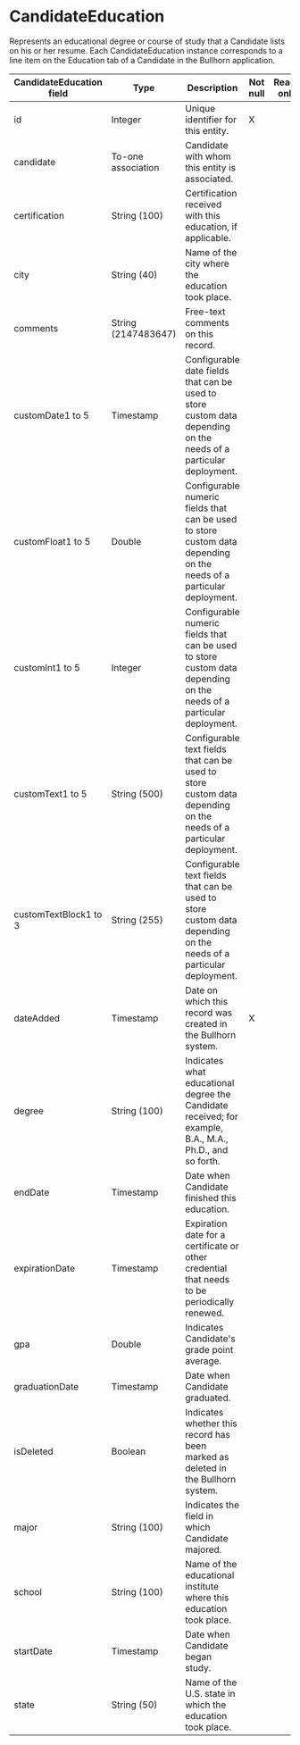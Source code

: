 
# CandidateEducation

Represents an educational degree or course of study that a Candidate lists on his or her resume. Each CandidateEducation instance corresponds to a line item on the Education tab of a Candidate in the Bullhorn application.

| **CandidateEducation field** | **Type** | **Description** | **Not null** | **Read-only** |
| --- | --- | --- | --- | --- |
| id | Integer | Unique identifier for this entity. | X | |
| candidate | To-one association | Candidate with whom this entity is associated. | | |
| certification | String (100) | Certification received with this education, if applicable. | | |
| city | String (40) | Name of the city where the education took place. | | |
| comments | String (2147483647) | Free-text comments on this record. | | |
| customDate1 to 5 | Timestamp | Configurable date fields that can be used to store custom data depending on the needs of a particular deployment. | | |
| customFloat1 to 5 | Double | Configurable numeric fields that can be used to store custom data depending on the needs of a particular deployment. | | |
| customInt1 to 5 | Integer | Configurable numeric fields that can be used to store custom data depending on the needs of a particular deployment. | | |
| customText1 to 5 | String (500)| Configurable text fields that can be used to store custom data depending on the needs of a particular deployment. | | |
| customTextBlock1 to 3 | String (255) | Configurable text fields that can be used to store custom data depending on the needs of a particular deployment. | | |
| dateAdded | Timestamp | Date on which this record was created in the Bullhorn system. | X | |
| degree | String (100) | Indicates what educational degree the Candidate received; for example, B.A., M.A., Ph.D., and so forth. | | |
| endDate | Timestamp | Date when Candidate finished this education. | | |
| expirationDate | Timestamp | Expiration date for a certificate or other credential that needs to be periodically renewed. | | |
| gpa | Double | Indicates Candidate's grade point average. | | |
| graduationDate | Timestamp | Date when Candidate graduated. | | |
| isDeleted | Boolean | Indicates whether this record has been marked as deleted in the Bullhorn system. | | |
| major | String (100) | Indicates the field in which Candidate majored. | | |
| school | String (100) | Name of the educational institute where this education took place. | | |
| startDate | Timestamp | Date when Candidate began study. | | |
| state | String (50) | Name of the U.S. state in which the education took place. | | |